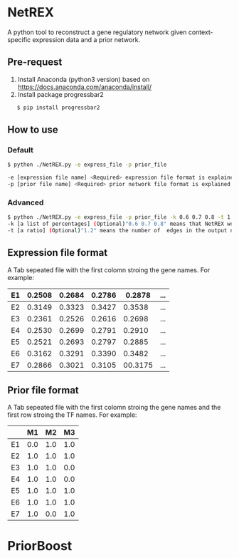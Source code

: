 # NetREX
A python tool to reconstruct a gene regulatory network given context-specific expression data and a prior network.

## Pre-request
1. Install Anaconda (python3 version) based on https://docs.anaconda.com/anaconda/install/
2. Install package progressbar2
```bash
   $ pip install progressbar2
```

## How to use
### Default
```bash
$ python ./NetREX.py -e express_file -p prior_file 

-e [expression file name] <Required> expression file format is explained below. 
-p [prior file name] <Required> prior network file format is explained below. 
```   


### Advanced
```bash
$ python ./NetREX.py -e express_file -p prior_file -k 0.6 0.7 0.8 -t 1.2
-k [a list of percentages] (Optional)"0.6 0.7 0.8" means that NetREX would keep 60%, 70%, and 80% edges in the prior respectively. The final predicted network is the consensus based on networks predicted from those percentages.
-t [a ratio] (Optional)"1.2" means the number of  edges in the output network is 1.2 times to the edges in the prior network 
``` 

## Expression file format
A Tab sepeated file with the first colomn stroing the gene names. For example:

| E1 | 0.2508 | 0.2684 | 0.2786 | 0.2878  | ... |
|----|--------|--------|--------|---------|-----|
| E2 | 0.3149 | 0.3323 | 0.3427 | 0.3538  | ... |
| E3 | 0.2361 | 0.2526 | 0.2616 | 0.2698  | ... |
| E4 | 0.2530 | 0.2699 | 0.2791 | 0.2910  | ... |
| E5 | 0.2521 | 0.2693 | 0.2797 | 0.2885  | ... |
| E6 | 0.3162 | 0.3291 | 0.3390 | 0.3482  | ... |
| E7 | 0.2866 | 0.3021 | 0.3105 | 00.3175 | ... |

## Prior file format
A Tab sepeated file with the first colomn stroing the gene names and the first row stroing the TF names. For example:

|    | M1  | M2  | M3  |
|----|-----|-----|-----|
| E1 | 0.0 | 1.0 | 1.0 |
| E2 | 1.0 | 1.0 | 1.0 |
| E3 | 1.0 | 1.0 | 0.0 |
| E4 | 1.0 | 1.0 | 0.0 |
| E5 | 1.0 | 1.0 | 1.0 |
| E6 | 1.0 | 1.0 | 1.0 |
| E7 | 1.0 | 0.0 | 1.0 |



# PriorBoost

